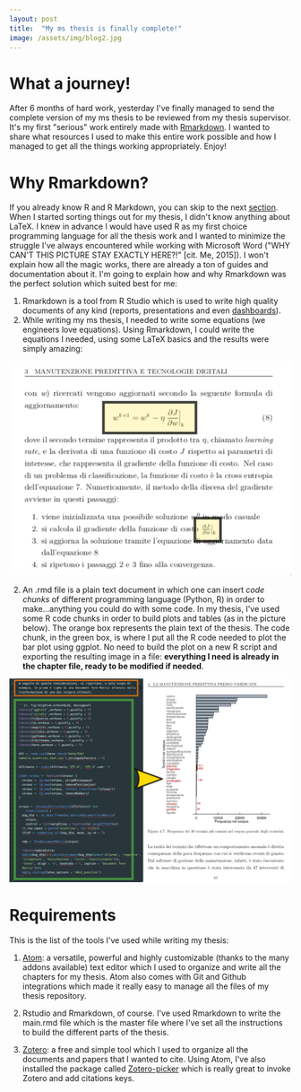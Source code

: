 ```yaml
---
layout: post
title:  "My ms thesis is finally complete!"
image: /assets/img/blog2.jpg
---
```


# What a journey!

After 6 months of hard work, yesterday I've finally managed to send the complete version of my ms thesis to be reviewed from my thesis supervisor. It's my first "serious" work entirely made with [Rmarkdown](https://rmarkdown.rstudio.com/). I wanted to share what resources I used to make this entire work possible and how I managed to get all the things working appropriately. Enjoy!

# Why Rmarkdown?

If you already know R and R Markdown, you can skip to the next [section](#requirements).
When I started sorting things out for my thesis, I didn't know anything about LaTeX. I knew in advance I would have used R as my first choice programming language for all the thesis work and I wanted to minimize the struggle I've always encountered while working with Microsoft Word ("WHY CAN'T THIS PICTURE STAY EXACTLY HERE?!" [cit. Me, 2015]). I won't explain how all the magic works, there are already a ton of guides and documentation about it. I'm going to explain how and why Rmarkdown was the perfect solution which suited best for me:

1. Rmarkdown is a tool from R Studio which is used to write high quality documents of any kind (reports, presentations and even [dashboards](https://rmarkdown.rstudio.com/flexdashboard/)).
3. While writing my ms thesis, I needed to write some equations (we engineers love equations). Using Rmarkdown, I could write the equations I needed, using some LaTeX basics and the results were simply amazing:

![latex equations and resulting printed equations](/assets/img/eq.png)

2. An .rmd file is a plain text document in which one can insert *code chunks* of different programming language (Python, R) in order to make...anything you could do with some code. In my thesis, I've used some R code chunks in order to build plots and tables (as in the picture below). The orange box represents the plain text of the thesis. The code chunk, in the green box, is where I put all the R code needed to plot the bar plot using ggplot. No need to build the plot on a new R script and exporting the resulting image in a file: **everything I need is already in the chapter file, ready to be modified if needed**.

![R code chunk and the resulting plot. Rmarkdown FTW!]( /assets/img/sdd.png)

# Requirements

This is the list of the tools I've used while writing my thesis:

1. [Atom](https://flight-manual.atom.io/getting-started/sections/why-atom/): a versatile, powerful and highly
customizable (thanks to the many addons available) text editor which I used to organize and write all the chapters for my thesis. Atom also comes with Git and Github integrations which made it really easy to manage all the files of my thesis repository.

2. Rstudio and Rmarkdown, of course. I've used Rmarkdown to write the main.rmd file which is the master file where I've set all the instructions to build the different parts of the thesis.

3. [Zotero](https://www.zotero.org/): a free and simple tool which I used to organize all the documents and papers that I wanted to cite. Using Atom, I've also installed the package called [Zotero-picker](https://atom.io/packages/zotero-picker) which is really great to invoke Zotero and add citations keys.
